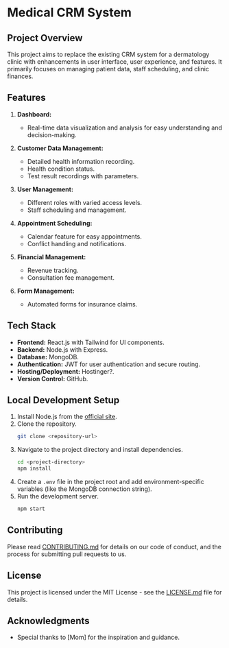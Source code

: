 # Medical CRM System

## Project Overview

This project aims to replace the existing CRM system for a dermatology clinic with enhancements in user interface, user experience, and features. It primarily focuses on managing patient data, staff scheduling, and clinic finances.

## Features
1. **Dashboard:**
   - Real-time data visualization and analysis for easy understanding and decision-making.

2. **Customer Data Management:**
   - Detailed health information recording.
   - Health condition status.
   - Test result recordings with parameters.

3. **User Management:**
   - Different roles with varied access levels.
   - Staff scheduling and management.

4. **Appointment Scheduling:**
   - Calendar feature for easy appointments.
   - Conflict handling and notifications.

5. **Financial Management:**
   - Revenue tracking.
   - Consultation fee management.

6. **Form Management:**
   - Automated forms for insurance claims.

## Tech Stack
- **Frontend:** React.js with Tailwind for UI components.
- **Backend:** Node.js with Express.
- **Database:** MongoDB.
- **Authentication:** JWT for user authentication and secure routing.
- **Hosting/Deployment:** Hostinger?.
- **Version Control:** GitHub.

## Local Development Setup
1. Install Node.js from the [official site](https://nodejs.org/).
2. Clone the repository.
   ```sh
   git clone <repository-url>
   ```
3. Navigate to the project directory and install dependencies.
   ```sh
   cd <project-directory>
   npm install
   ```
4. Create a `.env` file in the project root and add environment-specific variables (like the MongoDB connection string).
5. Run the development server.
   ```sh
   npm start
   ```

## Contributing
Please read [CONTRIBUTING.md](CONTRIBUTING.md) for details on our code of conduct, and the process for submitting pull requests to us.

## License
This project is licensed under the MIT License - see the [LICENSE.md](LICENSE.md) file for details.

## Acknowledgments
- Special thanks to [Mom] for the inspiration and guidance.
```
